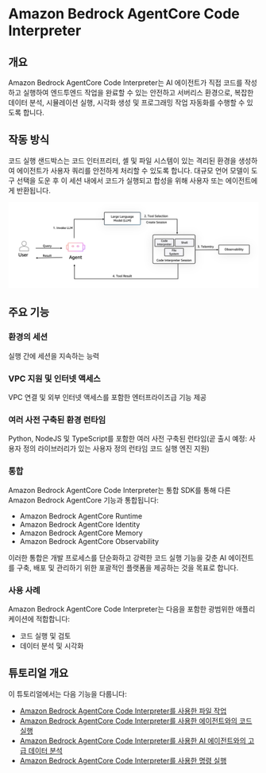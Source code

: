 # Amazon Bedrock AgentCore Code Interpreter

## 개요
Amazon Bedrock AgentCore Code Interpreter는 AI 에이전트가 직접 코드를 작성하고 실행하여 엔드투엔드 작업을 완료할 수 있는 안전하고 서버리스 환경으로, 복잡한 데이터 분석, 시뮬레이션 실행, 시각화 생성 및 프로그래밍 작업 자동화를 수행할 수 있도록 합니다.

## 작동 방식

코드 실행 샌드박스는 코드 인터프리터, 셸 및 파일 시스템이 있는 격리된 환경을 생성하여 에이전트가 사용자 쿼리를 안전하게 처리할 수 있도록 합니다. 대규모 언어 모델이 도구 선택을 도운 후 이 세션 내에서 코드가 실행되고 합성을 위해 사용자 또는 에이전트에게 반환됩니다.

![아키텍처 로컬](../01-Agent-Core-code-interpreter/images/code-interpreter.png)

## 주요 기능

### 환경의 세션

실행 간에 세션을 지속하는 능력

### VPC 지원 및 인터넷 액세스

VPC 연결 및 외부 인터넷 액세스를 포함한 엔터프라이즈급 기능 제공

### 여러 사전 구축된 환경 런타임

Python, NodeJS 및 TypeScript를 포함한 여러 사전 구축된 런타임(곧 출시 예정: 사용자 정의 라이브러리가 있는 사용자 정의 런타임 코드 실행 엔진 지원)

### 통합

Amazon Bedrock AgentCore Code Interpreter는 통합 SDK를 통해 다른 Amazon Bedrock AgentCore 기능과 통합됩니다:

- Amazon Bedrock AgentCore Runtime
- Amazon Bedrock AgentCore Identity
- Amazon Bedrock AgentCore Memory
- Amazon Bedrock AgentCore Observability

이러한 통합은 개발 프로세스를 단순화하고 강력한 코드 실행 기능을 갖춘 AI 에이전트를 구축, 배포 및 관리하기 위한 포괄적인 플랫폼을 제공하는 것을 목표로 합니다.

### 사용 사례

Amazon Bedrock AgentCore Code Interpreter는 다음을 포함한 광범위한 애플리케이션에 적합합니다:

- 코드 실행 및 검토
- 데이터 분석 및 시각화

## 튜토리얼 개요

이 튜토리얼에서는 다음 기능을 다룹니다:

- [Amazon Bedrock AgentCore Code Interpreter를 사용한 파일 작업](01-file-operations-using-code-interpreter)
- [Amazon Bedrock AgentCore Code Interpreter를 사용한 에이전트와의 코드 실행](02-code-execution-with-agent-using-code-interpreter)
- [Amazon Bedrock AgentCore Code Interpreter를 사용한 AI 에이전트와의 고급 데이터 분석](03-advanced-data-analysis-with-agent-using-code-interpreter)
- [Amazon Bedrock AgentCore Code Interpreter를 사용한 명령 실행](04-run-commands-using-code-interpreter)
